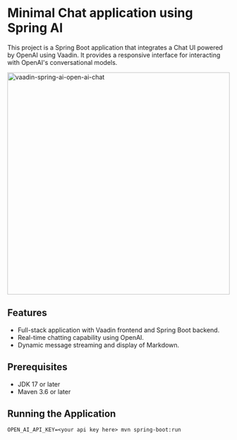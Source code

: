 # Minimal Chat application using Spring AI

This project is a Spring Boot application that integrates a Chat UI powered by OpenAI using Vaadin. It provides a responsive interface for interacting with OpenAI's conversational models.

<img width="504" alt="vaadin-spring-ai-open-ai-chat" src="https://github.com/samie/spring-ai-chat/assets/991105/d7216455-f28e-4d34-8cd0-f7f1074f6087">

## Features
- Full-stack application with Vaadin frontend and Spring Boot backend.
- Real-time chatting capability using OpenAI.
- Dynamic message streaming and display of Markdown.

## Prerequisites
- JDK 17 or later
- Maven 3.6 or later

## Running the Application

```
OPEN_AI_API_KEY=<your api key here> mvn spring-boot:run
```
